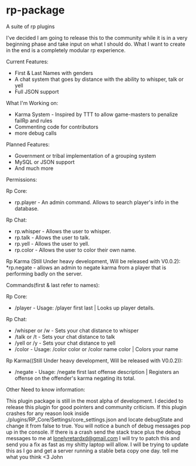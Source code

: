 # rp-package
A suite of rp plugins

I've decided I am going to release this to the community while it is in a very beginning phase and take input on 
what I should do. What I want to create in the end is a completely modular rp experience.

Current Features:
  * First & Last Names with genders
  * A chat system that goes by distance with the ability to whisper, talk or yell
  * Full JSON support

What I'm Working on:
  * Karma System - Inspired by TTT to allow game-masters to penalize failRp and rules
  * Commenting code for contributors
  * more debug calls

Planned Features:
  * Government or tribal implementation of a grouping system
  * MySQL or JSON support
  * And much more

Permissions:

Rp Core:
  * rp.player - An admin command. Allows to search player's info in the database.

Rp Chat:
  * rp.whisper - Allows the user to whisper.
  * rp.talk - Allows the user to talk.
  * rp.yell - Allows the user to yell.
  * rp.color - Allows the user to color their own name.

Rp Karma (Still Under heavy development, Will be released with V0.0.2):
  *rp.negate - allows an admin to negate karma from a player that is performing badly on the server.

Commands(first & last refer to names):

Rp Core:
  * /player - Usage: /player first last | Looks up player details.

Rp Chat:
  * /whisper or /w - Sets your chat distance to whisper
  * /talk or /t - Sets your chat distance to talk
  * /yell or /y - Sets your chat distance to yell
  * /color - Usage: /color color or /color name color | Colors your name

Rp Karma((Still Under heavy development, Will be released with V0.0.2)):
  * /negate - Usage: /negate first last offense description | Registers an offense on the offender's karma negating its total.


Other Need to know information:
  
  This plugin package is still in the most alpha of development. I decided to release this plugin for good pointers and 
  community criticism. If this plugin crashes for any reason look inside ./plugins/RP_Core/Settings/core_settings.json and 
  locate debugState and change it from false to true. You will notice a bunch of debug messages pop up in the console. If 
  there is a crash send the stack trace plus the debug messages to me at lonelyretardxd@gmail.com I will try to patch this 
  and send you a fix as fast as my shitty laptop will allow. I will be trying to update this as I go and get a server running a stable beta copy one day. tell me what you think <3 John
